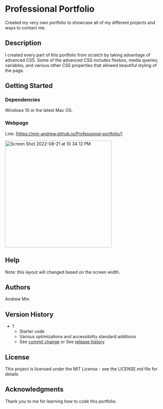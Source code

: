 # Professional Portfolio

Created my very own portfolio to showcase all of my different projects and ways to contact me.

## Description

I created every part of this portfolio from scratch by taking advantage of advanced CSS. Some of the advanced CSS includes flexbox, media queries, variables, and various other CSS properties that allowed beautiful styling of the page.

## Getting Started

### Dependencies

Windows 10 or the latest Mac OS.

### Webpage

Link: [https://min-andrew.github.io/Professional-portfolio/]

<img width="350" alt="Screen Shot 2022-08-21 at 10 34 12 PM" src="https://user-images.githubusercontent.com/58195643/185846815-cb7b38af-0fc6-4600-85fc-a2895ba1d5d8.png">


## Help

Note: this layout will changed based on the screen width. 

## Authors

Andrew Min

## Version History

* 1
    * Starter code  
    * Various optimizations and accessibility standard additions
    * See [commit change]() or See [release history]()

## License

This project is licensed under the MIT License - see the LICENSE.md file for details

## Acknowledgments

Thank you to me for learning how to code this portfolio.
